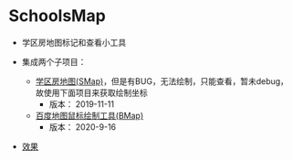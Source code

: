 # SchoolsMap

* 学区房地图标记和查看小工具

* 集成两个子项目：
    * [学区房地图(SMap)](https://github.com/xieguanglei/schools-map)，但是有BUG，无法绘制，只能查看，暂未debug，故使用下面项目来获取绘制坐标
        * 版本： 2019-11-11
    * [百度地图鼠标绘制工具(BMap)](https://github.com/shiwenna/BMap-Geo-Json)
        * 版本： 2020-9-16
    
* [效果](http://abbs.fun:40004/schools/SMap)